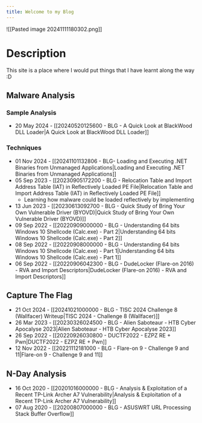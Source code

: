 ```yaml
---
title: Welcome to my Blog
---
```

![[Pasted image 20241111180302.png]]
# Description
This site is a place where I would put things that I have learnt along the way :D

## Malware Analysis

### Sample Analysis
- 20 May 2024 - [[20240520125600 - BLG - A Quick Look at BlackWood DLL Loader|A Quick Look at BlackWood DLL Loader]] 
### Techniques

- 01 Nov 2024 - [[20241101132806 - BLG- Loading and Executing .NET Binaries from Unmanaged Applications|Loading and Executing .NET Binaries from Unmanaged Applications]]
- 05 Sep 2023 - [[20230905172200 - BLG - Relocation Table and Import Address Table (IAT) in Reflectively Loaded PE File|Relocation Table and Import Address Table (IAT) in Reflectively Loaded PE File]] 
	- Learning how malware could be loaded reflectively by implementing 
- 13 Jun 2023 - [[20230613092700 - BLG - Quick Study of Bring Your Own Vulnerable Driver (BYOVD)|Quick Study of Bring Your Own Vulnerable Driver (BYOVD)]]
- 09 Sep 2022 - [[20220909000000 - BLG - Understanding 64 bits Windows 10 Shellcode (Calc.exe) - Part 2|Understanding 64 bits Windows 10 Shellcode (Calc.exe) - Part 2]]
- 08 Sep 2022 - [[20220908000000 - BLG - Understanding 64 bits Windows 10 Shellcode (Calc.exe) - Part 1|Understanding 64 bits Windows 10 Shellcode (Calc.exe) - Part 1]]
- 06 Sep 2022  - [[20220906042300 - BLG - DudeLocker (Flare-on 2016) - RVA and Import Descriptors|DudeLocker (Flare-on 2016) - RVA and Import Descriptors]]

## Capture The Flag

- 21 Oct 2024  - [[20241021000000 - BLG - TISC 2024 Challenge 8 (Wallfacer) Writeup|TISC 2024 - Challenge 8 (Wallfacer)]]
- 26 Mar 2023 - [[20230326024500 - BLG - Alien Saboteaur - HTB Cyber Apocalyse 2023|Alien Saboteaur - HTB Cyber Apocalyse 2023]]
- 26 Sep 2022 - [[20220926030800 - DUCTF2022 - EZPZ RE + Pwn|DUCTF2022 - EZPZ RE + Pwn]]
- 12 Nov 2022 - [[20221112181000 - BLG - Flare-on 9 - Challenge 9 and 11|Flare-on 9 - Challenge 9 and 11]]

## N-Day Analysis

- 16 Oct 2020 - [[20201016000000 - BLG - Analysis & Exploitation of a Recent TP-Link Archer A7 Vulnerability|Analysis & Exploitation of a Recent TP-Link Archer A7 Vulnerability]]
- 07 Aug 2020 - [[20200807000000 - BLG - ASUSWRT URL Processing Stack Buffer Overflow]]